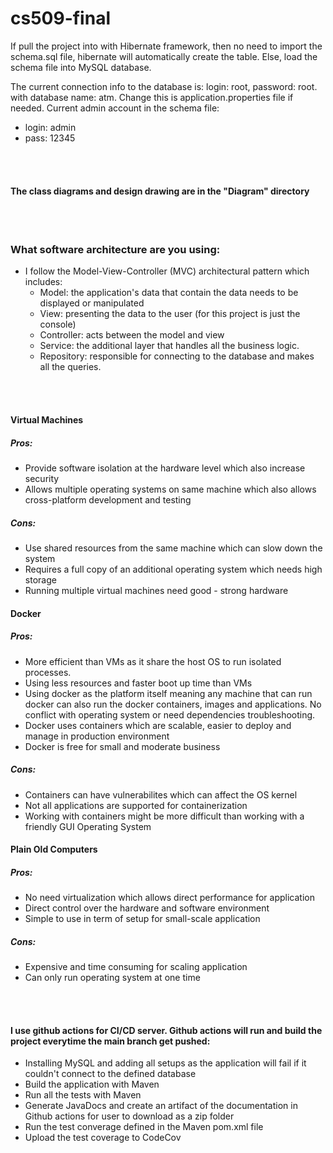 # cs509-final

If pull the project into with Hibernate framework, then no need to import the schema.sql file, hibernate will automatically create the table.
Else, load the schema file into MySQL database.

The current connection info to the database is: login: root, password: root. with database name: atm. Change this is application.properties file if needed.
Current admin account in the schema file:
- login: admin
- pass: 12345
<br>
<br>

#### The class diagrams and design drawing are in the "Diagram" directory
<br>
<br>

### What software architecture are you using:
- I follow the Model-View-Controller (MVC) architectural pattern which includes:
    - Model: the application's data that contain the data needs to be displayed or manipulated
    - View: presenting the data to the user (for this project is just the console)
    - Controller: acts between the model and view
    - Service: the additional layer that handles all the business logic.
    - Repository: responsible for connecting to the database and makes all the queries.

<br>
<br>
 
#### Virtual Machines
##### Pros:
- Provide software isolation at the hardware level which also increase security
- Allows multiple operating systems on same machine which also allows cross-platform development and testing
##### Cons:
- Use shared resources from the same machine which can slow down the system
- Requires a full copy of an additional operating system which needs high storage
- Running multiple virtual machines need good - strong hardware

#### Docker
##### Pros:
- More efficient than VMs as it share the host OS to run isolated processes.
- Using less resources and faster boot up time than VMs
- Using docker as the platform itself meaning any machine that can run docker can also run the docker containers, images and applications. No conflict with operating system or need dependencies troubleshooting.
- Docker uses containers which are scalable, easier to deploy and manage in production environment
- Docker is free for small and moderate business
##### Cons:
- Containers can have vulnerabilites which can affect the OS kernel
- Not all applications are supported for containerization
- Working with containers might be more difficult than working with a friendly GUI Operating System

#### Plain Old Computers
##### Pros:
- No need virtualization which allows direct performance for application
- Direct control over the hardware and software environment
- Simple to use in term of setup for small-scale application
##### Cons:
- Expensive and time consuming for scaling application
- Can only run operating system at one time

<br>
<br>

#### I use github actions for CI/CD server. Github actions will run and build the project everytime the main branch get pushed:
- Installing MySQL and adding all setups as the application will fail if it couldn't connect to the defined database
- Build the application with Maven
- Run all the tests with Maven
- Generate JavaDocs and create an artifact of the documentation in Github actions for user to download as a zip folder
- Run the test converage defined in the Maven pom.xml file
- Upload the test coverage to CodeCov
